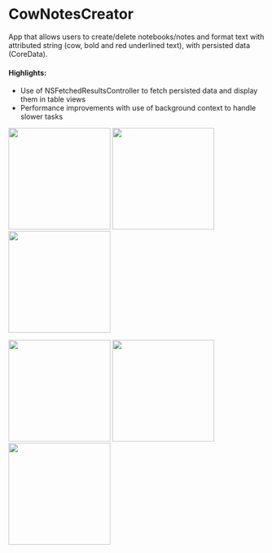 # CowNotesCreator
App that allows users to create/delete notebooks/notes and format text with attributed string (cow, bold and red underlined text), with persisted data (CoreData).

#### Highlights:
- Use of NSFetchedResultsController to fetch persisted data and display them in table views
- Performance improvements with use of background context to handle slower tasks


<img src="https://user-images.githubusercontent.com/27686439/233868660-b9985a17-f8da-44f5-a69a-cc31f15b8f26.png" width="200" > <img src="https://user-images.githubusercontent.com/27686439/233868784-766cc83c-76ef-4050-afee-b5828d84f89e.png" width="200" > <img src="https://user-images.githubusercontent.com/27686439/234728505-29570daa-4e88-4a96-ad8c-0ea8a4a5895f.png" width="200" > 

<img src="https://user-images.githubusercontent.com/27686439/233868829-49b4aedf-ef39-4d99-bebd-6a58332e1e2c.png" width="200" > <img src="https://user-images.githubusercontent.com/27686439/233868845-af0a370b-87b6-4366-a645-9632ddcbd58d.png" width="200" > <img src="https://user-images.githubusercontent.com/27686439/233868868-d527d904-6c84-4e4e-8466-6ccc49c7eedc.png" width="200" >
